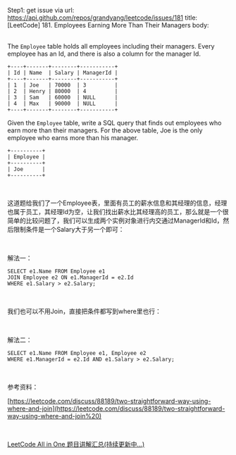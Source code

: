 Step1: get issue via url: https://api.github.com/repos/grandyang/leetcode/issues/181 
 title:[LeetCode] 181. Employees Earning More Than Their Managers 
 body:  
  

The `Employee` table holds all employees including their managers. Every employee has an Id, and there is also a column for the manager Id.
    
    
    +----+-------+--------+-----------+
    | Id | Name  | Salary | ManagerId |
    +----+-------+--------+-----------+
    | 1  | Joe   | 70000  | 3         |
    | 2  | Henry | 80000  | 4         |
    | 3  | Sam   | 60000  | NULL      |
    | 4  | Max   | 90000  | NULL      |
    +----+-------+--------+-----------+
    

Given the `Employee` table, write a SQL query that finds out employees who earn more than their managers. For the above table, Joe is the only employee who earns more than his manager.
    
    
    +----------+
    | Employee |
    +----------+
    | Joe      |
    +----------+

 

这道题给我们了一个Employee表，里面有员工的薪水信息和其经理的信息，经理也属于员工，其经理Id为空，让我们找出薪水比其经理高的员工，那么就是一个很简单的比较问题了，我们可以生成两个实例对象进行内交通过ManagerId和Id，然后限制条件是一个Salary大于另一个即可：

 

解法一：
    
    
    SELECT e1.Name FROM Employee e1
    JOIN Employee e2 ON e1.ManagerId = e2.Id
    WHERE e1.Salary > e2.Salary;

 

我们也可以不用Join，直接把条件都写到where里也行：

 

解法二：
    
    
    SELECT e1.Name FROM Employee e1, Employee e2
    WHERE e1.ManagerId = e2.Id AND e1.Salary > e2.Salary;

 

参考资料：

[https://leetcode.com/discuss/88189/two-straightforward-way-using-where-and-join](https://leetcode.com/discuss/88189/two-straightforward-way-using-where-and-join%20)

 

[LeetCode All in One 题目讲解汇总(持续更新中...)](http://www.cnblogs.com/grandyang/p/4606334.html)
